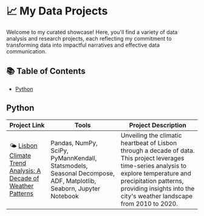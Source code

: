 # 📈 My Data Projects
Welcome to my curated showcase! Here, you'll find a variety of data analysis and research projects, each reflecting my commitment to transforming data into impactful narratives and effective data communication. 

## 📚 Table of Contents
- [Python](#python)

## Python
| Project Link | Tools | Project Description |
|--------------|-------|---------------------|
| 🌤 [Lisbon Climate Trend Analysis: A Decade of Weather Patterns](https://github.com/Sarah7x/Lisbon-Climate-Trend-Analysis) | Pandas, NumPy, SciPy, PyMannKendall, Statsmodels, Seasonal Decompose, ADF, Matplotlib, Seaborn, Jupyter Notebook | Unveiling the climatic heartbeat of Lisbon through a decade of data. This project leverages time-series analysis to explore temperature and precipitation patterns, providing insights into the city's weather landscape from 2010 to 2020. | 
